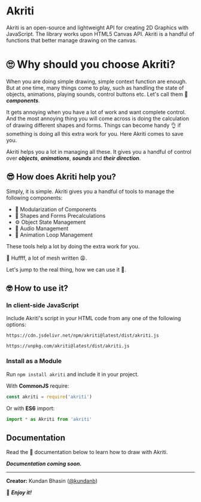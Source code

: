# Akriti

Akriti is an open-source and lightweight API for creating 2D Graphics with JavaScript. The library works upon HTML5 Canvas API. Akriti is a handful of functions that better manage drawing on the canvas.

# 🙄 Why should you choose Akriti?

When you are doing simple drawing, simple context function are enough. But at one time, many things come to play, such as handling the state of objects, animations, playing sounds, control buttons etc. Let's call them 🤔 **_components_**.

It gets annoying when you have a lot of work and want complete control. And the most annoying thing you will come across is doing the calculation of drawing different shapes and forms. Things can become handy 👌 if something is doing all this extra work for you. Here Akriti comes to save you.

Akriti helps you a lot in managing all these. It gives you a handful of control over **_objects_**, **_animations_**, **_sounds_** and **_their direction_**.

## 😎 How does Akriti help you?

Simply, it is simple. Akriti gives you a handful of tools to manage the following components:

- 📒 Modularization of Components
- 🎨 Shapes and Forms Precalculations
- ⚙ Object State Management
- 🎵 Audio Management
- 🎠 Animation Loop Management

These tools help a lot by doing the extra work for you.

🥱 Huffff, a lot of mesh written 😩.

Let's jump to the real thing, how we can use it 🧐.

## 🤓 How to use it?

### In client-side JavaScript

Include Akriti's script in your HTML code from any one of the following options:

```
https://cdn.jsdelivr.net/npm/akriti@latest/dist/akriti.js
```

```
https://unpkg.com/akriti@latest/dist/akriti.js
```

### Install as a Module

Run `npm install akriti` and include it in your project.

With **CommonJS** require:

```js
const akriti = require('akriti')
```

Or with **ES6** import:

```js
import * as Akriti from 'akriti'
```

## Documentation

Read the 📃 documentation below to learn how to draw with Akriti.

**_Documentation coming soon._**

---

**Creator:** Kundan Bhasin ([@kundanb](https://github.com/kundanb))

🤩 **_Enjoy it!_**
